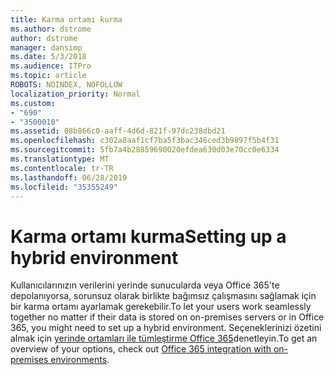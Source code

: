 ```yaml
---
title: Karma ortamı kurma
ms.author: dstrome
author: dstrome
manager: dansimp
ms.date: 5/3/2018
ms.audience: ITPro
ms.topic: article
ROBOTS: NOINDEX, NOFOLLOW
localization_priority: Normal
ms.custom:
- "690"
- "3500010"
ms.assetid: 08b866c0-aaff-4d6d-821f-97dc238dbd21
ms.openlocfilehash: c302a8aaf1cf7ba5f3bac346ced3b9897f5b4f31
ms.sourcegitcommit: 5fb7a4b28859690020efdea630d03e70cc0e6334
ms.translationtype: MT
ms.contentlocale: tr-TR
ms.lasthandoff: 06/28/2019
ms.locfileid: "35355249"
---
```

# <a name="setting-up-a-hybrid-environment"></a><span data-ttu-id="7e5c3-102">Karma ortamı kurma</span><span class="sxs-lookup"><span data-stu-id="7e5c3-102">Setting up a hybrid environment</span></span>

<span data-ttu-id="7e5c3-103">Kullanıcılarınızın verilerini yerinde sunucularda veya Office 365'te depolanıyorsa, sorunsuz olarak birlikte bağımsız çalışmasını sağlamak için bir karma ortamı ayarlamak gerekebilir.</span><span class="sxs-lookup"><span data-stu-id="7e5c3-103">To let your users work seamlessly together no matter if their data is stored on on-premises servers or in Office 365, you might need to set up a hybrid environment.</span></span> <span data-ttu-id="7e5c3-104">Seçeneklerinizi özetini almak için [yerinde ortamları ile tümleştirme Office 365](https://support.office.com/article/263faf8d-aa21-428b-aed3-2021837a4b65.aspx)denetleyin.</span><span class="sxs-lookup"><span data-stu-id="7e5c3-104">To get an overview of your options, check out [Office 365 integration with on-premises environments](https://support.office.com/article/263faf8d-aa21-428b-aed3-2021837a4b65.aspx).</span></span>
  